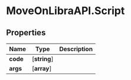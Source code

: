 # MoveOnLibraAPI.Script

## Properties

Name | Type | Description
------------ | ------------- | -------------
**code** | [**string**] | 
**args** | [**array**] | 
